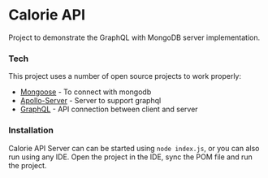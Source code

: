 # Calorie API

Project to demonstrate the GraphQL with MongoDB server implementation.

### Tech

This project uses a number of open source projects to work properly:

* [Mongoose] - To connect with mongodb
* [Apollo-Server] - Server to support graphql
* [GraphQL] - API connection between client and server

### Installation

Calorie API Server can can be started using ```node index.js```, or you can also run using any IDE. Open
the project in the IDE, sync the POM file and run the project.


[Mongoose]: <https://mongoosejs.com/>

[Apollo-Server]: <https://www.apollographql.com/docs/apollo-server/>

[GraphQL]: <https://graphql.org/>